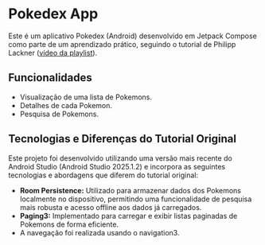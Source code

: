 # Pokedex App

Este é um aplicativo Pokedex (Android) desenvolvido em Jetpack Compose como parte de um aprendizado prático, seguindo o tutorial de Philipp Lackner ([vídeo da playlist](https://www.youtube.com/watch?v=v0of23TxIKc&list=PLQkwcJG4YTCTimTCpEL5FZgaWdIZQuB7m)).

## Funcionalidades

* Visualização de uma lista de Pokemons.
* Detalhes de cada Pokemon.
* Pesquisa de Pokemons.

## Tecnologias e Diferenças do Tutorial Original

Este projeto foi desenvolvido utilizando uma versão mais recente do Android Studio (Android Studio 2025.1.2) e incorpora as seguintes tecnologias e abordagens que diferem do tutorial original:

*   **Room Persistence:** Utilizado para armazenar dados dos Pokemons localmente no dispositivo, permitindo uma funcionalidade de pesquisa mais robusta e acesso offline aos dados já carregados.
*   **Paging3:** Implementado para carregar e exibir listas paginadas de Pokemons de forma eficiente.
*   A navegação foi realizada usando o navigation3.

